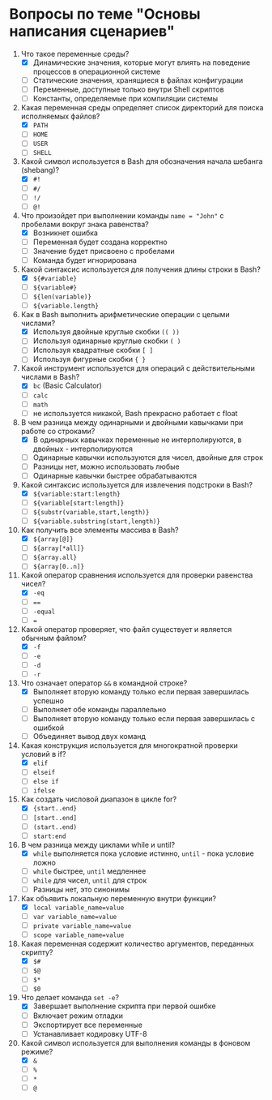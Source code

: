 # Вопросы по теме "Основы написания сценариев"

1. Что такое переменные среды?
   - [x] Динамические значения, которые могут влиять на поведение процессов в операционной системе
   - [ ] Статические значения, хранящиеся в файлах конфигурации
   - [ ] Переменные, доступные только внутри Shell скриптов
   - [ ] Константы, определяемые при компиляции системы
2. Какая переменная среды определяет список директорий для поиска исполняемых файлов?
   - [x] `PATH`
   - [ ] `HOME`
   - [ ] `USER`
   - [ ] `SHELL`
3. Какой символ используется в Bash для обозначения начала шебанга (shebang)?
   - [x] `#!`
   - [ ] `#/`
   - [ ] `!/`
   - [ ] `@!`
4. Что произойдет при выполнении команды `name = "John"` с пробелами вокруг знака равенства?
   - [x] Возникнет ошибка
   - [ ] Переменная будет создана корректно
   - [ ] Значение будет присвоено с пробелами
   - [ ] Команда будет игнорирована
5. Какой синтаксис используется для получения длины строки в Bash?
   - [x] `${#variable}`
   - [ ] `${variable#}`
   - [ ] `${len(variable)}`
   - [ ] `${variable.length}`
6. Как в Bash выполнить арифметические операции с целыми числами?
   - [x] Используя двойные круглые скобки `(( ))`
   - [ ] Используя одинарные круглые скобки `( )`
   - [ ] Используя квадратные скобки `[ ]`
   - [ ] Используя фигурные скобки `{ }`
7. Какой инструмент используется для операций с действительными числами в Bash?
   - [x] `bc` (Basic Calculator)
   - [ ] `calc`
   - [ ] `math`
   - [ ] не используется никакой, Bash прекрасно работает с float
8. В чем разница между одинарными и двойными кавычками при работе со строками?
   - [x] В одинарных кавычках переменные не интерполируются, в двойных - интерполируются
   - [ ] Одинарные кавычки используются для чисел, двойные для строк
   - [ ] Разницы нет, можно использовать любые
   - [ ] Одинарные кавычки быстрее обрабатываются
9. Какой синтаксис используется для извлечения подстроки в Bash?
   - [x] `${variable:start:length}`
   - [ ] `${variable[start:length]}`
   - [ ] `${substr(variable,start,length)}`
   - [ ] `${variable.substring(start,length)}`
10. Как получить все элементы массива в Bash?
    - [x] `${array[@]}`
    - [ ] `${array[*all]}`
    - [ ] `${array.all}`
    - [ ] `${array[0..n]}`
11. Какой оператор сравнения используется для проверки равенства чисел?
    - [x] `-eq`
    - [ ] `==`
    - [ ] `-equal`
    - [ ] `=`
12. Какой оператор проверяет, что файл существует и является обычным файлом?
    - [x] `-f`
    - [ ] `-e`
    - [ ] `-d`
    - [ ] `-r`
13. Что означает оператор `&&` в командной строке?
    - [x] Выполняет вторую команду только если первая завершилась успешно
    - [ ] Выполняет обе команды параллельно
    - [ ] Выполняет вторую команду только если первая завершилась с ошибкой
    - [ ] Объединяет вывод двух команд
14. Какая конструкция используется для многократной проверки условий в if?
    - [x] `elif`
    - [ ] `elseif`
    - [ ] `else if`
    - [ ] `ifelse`
15. Как создать числовой диапазон в цикле for?
    - [x] `{start..end}`
    - [ ] `[start..end]`
    - [ ] `(start..end)`
    - [ ] `start:end`
16. В чем разница между циклами while и until?
    - [x] `while` выполняется пока условие истинно, `until` - пока условие ложно
    - [ ] `while` быстрее, `until` медленнее
    - [ ] `while` для чисел, `until` для строк
    - [ ] Разницы нет, это синонимы
17. Как объявить локальную переменную внутри функции?
    - [x] `local variable_name=value`
    - [ ] `var variable_name=value`
    - [ ] `private variable_name=value`
    - [ ] `scope variable_name=value`
18. Какая переменная содержит количество аргументов, переданных скрипту?
    - [x] `$#`
    - [ ] `$@`
    - [ ] `$*`
    - [ ] `$0`
19. Что делает команда `set -e`?
    - [x] Завершает выполнение скрипта при первой ошибке
    - [ ] Включает режим отладки
    - [ ] Экспортирует все переменные
    - [ ] Устанавливает кодировку UTF-8
20. Какой символ используется для выполнения команды в фоновом режиме?
    - [x] `&`
    - [ ] `%`
    - [ ] `*`
    - [ ] `@`
